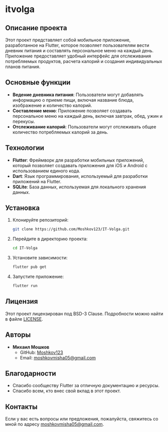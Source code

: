 # itvolga

## Описание проекта

Этот проект представляет собой мобильное приложение, разработанное на Flutter, которое позволяет пользователям вести дневник питания и составлять персональное меню на каждый день. Приложение предоставляет удобный интерфейс для отслеживания потребляемых продуктов, расчета калорий и создания индивидуальных планов питания.

## Основные функции

- **Ведение дневника питания**: Пользователи могут добавлять информацию о приеме пищи, включая название блюда, изображение и количество калорий.
- **Составление меню**: Приложение позволяет создавать персональное меню на каждый день, включая завтрак, обед, ужин и перекусы.
- **Отслеживание калорий**: Пользователи могут отслеживать общее количество потребляемых калорий за день.

## Технологии

- **Flutter**: Фреймворк для разработки мобильных приложений, который позволяет создавать приложения для iOS и Android с использованием единого кода.
- **Dart**: Язык программирования, используемый для разработки приложений на Flutter.
- **SQLite**: База данных, используемая для локального хранения данных.

## Установка

1. Клонируйте репозиторий:
   ```bash
   git clone https://github.com/Moshkov123/IT-Volga.git
   ```

2. Перейдите в директорию проекта:
   ```bash
   cd IT-Volga
   ```

3. Установите зависимости:
   ```bash
   flutter pub get
   ```

4. Запустите приложение:
   ```bash
   flutter run
   ```

## Лицензия

Этот проект лицензирован под BSD-3 Clause. Подробности можно найти в файле [LICENSE](LICENSE).

## Авторы

- **Михаил Мошков**
    - GitHub: [Moshkov123](https://github.com/Moshkov123)
    - Email: [moshkovmisha05@gmail.com](mailto:moshkovmisha05@gmail.com)

## Благодарности

- Спасибо сообществу Flutter за отличную документацию и ресурсы.
- Спасибо всем, кто внес свой вклад в этот проект.

## Контакты

Если у вас есть вопросы или предложения, пожалуйста, свяжитесь со мной по адресу [moshkovmisha05@gmail.com](mailto:moshkovmisha05@gmail.com).

